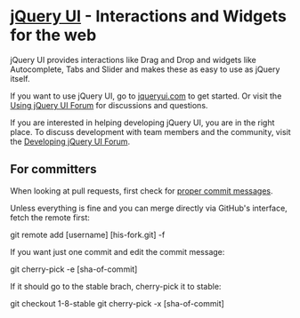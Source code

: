 [jQuery UI](http://jqueryui.com/) - Interactions and Widgets for the web
================================

jQuery UI provides interactions like Drag and Drop and widgets like Autocomplete, Tabs and Slider and makes these as easy to use as jQuery itself.

If you want to use jQuery UI, go to [jqueryui.com](http://jqueryui.com) to get started. Or visit the [Using jQuery UI Forum](http://forum.jquery.com/using-jquery-ui) for discussions and questions.

If you are interested in helping developing jQuery UI, you are in the right place.
To discuss development with team members and the community, visit the [Developing jQuery UI Forum](http://forum.jquery.com/developing-jquery-ui).

For committers
---
When looking at pull requests, first check for [proper commit messages](http://wiki.jqueryui.com/w/page/12137724/Bug-Fixing-Guide).

Unless everything is fine and you can merge directly via GitHub's interface, fetch the remote first:

  git remote add [username] [his-fork.git] -f

If you want just one commit and edit the commit message:

  git cherry-pick -e [sha-of-commit]

If it should go to the stable brach, cherry-pick it to stable:

  git checkout 1-8-stable
  git cherry-pick -x [sha-of-commit]
